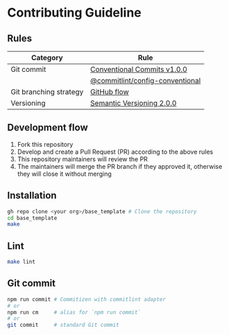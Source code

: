 # Contributing Guideline

## Rules

| Category               | Rule                                                                                                                                         |
| ---------------------- | -------------------------------------------------------------------------------------------------------------------------------------------- |
| Git commit             | [Conventional Commits v1.0.0](https://www.conventionalcommits.org/en/v1.0.0/)                                                                |
|                        | [@commitlint/config-conventional](https://github.com/conventional-changelog/commitlint/tree/master/%40commitlint/config-conventional#readme) |
| Git branching strategy | [GitHub flow](https://docs.github.com/en/get-started/quickstart/github-flow)                                                                 |
| Versioning             | [Semantic Versioning 2.0.0](https://semver.org/spec/v2.0.0.html)                                                                             |

## Development flow

<!-- textlint-disable japanese/sentence-length -->
1. Fork this repository
2. Develop and create a Pull Request (PR) according to the above rules
3. This repository maintainers will review the PR
4. The maintainers will merge the PR branch if they approved it, otherwise they will close it without merging
<!-- textlint-enable japanese/sentence-length -->

## Installation

```sh
gh repo clone <your org>/base_template # Clone the repository
cd base_template
make
```

## Lint

```sh
make lint
```

## Git commit

```sh
npm run commit # Commitizen with commitlint adapter
# or
npm run cm     # alias for `npm run commit`
# or
git commit     # standard Git commit
```
